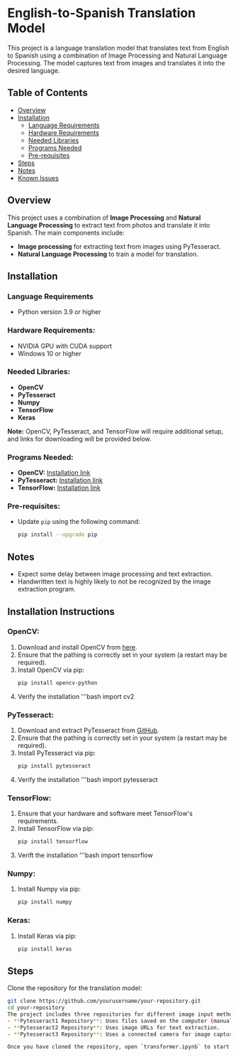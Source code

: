 # English-to-Spanish Translation Model

This project is a language translation model that translates text from English to Spanish using a combination of Image Processing and Natural Language Processing. The model captures text from images and translates it into the desired language.

## Table of Contents

- [Overview](#overview)
- [Installation](#installation)
  - [Language Requirements](#language-requirements)
  - [Hardware Requirements](#hardware-requirements)
  - [Needed Libraries](#needed-libraries)
  - [Programs Needed](#programs-needed)
  - [Pre-requisites](#pre-requisites)
- [Steps](#steps)
- [Notes](#notes)
- [Known Issues](#known-issues)

## Overview

This project uses a combination of **Image Processing** and **Natural Language Processing** to extract text from photos and translate it into Spanish. The main components include:

- **Image processing** for extracting text from images using PyTesseract.
- **Natural Language Processing** to train a model for translation.

## Installation

### Language Requirements
- Python version 3.9 or higher

### Hardware Requirements:
- NVIDIA GPU with CUDA support
- Windows 10 or higher

### Needed Libraries:
- **OpenCV**
- **PyTesseract**
- **Numpy**
- **TensorFlow**
- **Keras**

**Note:** OpenCV, PyTesseract, and TensorFlow will require additional setup, and links for downloading will be provided below.

### Programs Needed:

- **OpenCV:** [Installation link](https://opencv.org/releases/)
- **PyTesseract:** [Installation link](https://github.com/h/pytesseract)
- **TensorFlow:** [Installation link](https://www.tensorflow.org/install)

### Pre-requisites:
- Update `pip` using the following command:
  ```bash
  pip install --upgrade pip

## Notes
- Expect some delay between image processing and text extraction.
- Handwritten text is highly likely to not be recognized by the image extraction program.

## Installation Instructions

### OpenCV:
1. Download and install OpenCV from [here](https://opencv.org/releases/).
2. Ensure that the pathing is correctly set in your system (a restart may be required).
3. Install OpenCV via pip:
   ```bash
   pip install opencv-python
4. Verify the installation
   '''bash
   import cv2

### PyTesseract:
1. Download and extract PyTesseract from [GitHub](https://github.com/h/pytesseract).
2. Ensure that the pathing is correctly set in your system (a restart may be required).
3. Install PyTesseract via pip:
   ```bash
   pip install pytesseract
4. Verify the installation
   '''bash
   import pytesseract

### TensorFlow:
1. Ensure that your hardware and software meet TensorFlow's requirements.
2. Install TensorFlow via pip:
   ```bash
   pip install tensorflow
3. Verift the installation
   '''bash
   import tensorflow

### Numpy:
1. Install Numpy via pip:
   ```bash
   pip install numpy
   
### Keras:
1. Install Keras via pip:
   ```bash
   pip install keras

## Steps
  Clone the repository for the translation model:
   ```bash
git clone https://github.com/yourusername/your-repository.git
cd your-repository
The project includes three repositories for different image input methods:
- **Pytesseract1 Repository**: Uses files saved on the computer (manual input required in the code).
- **Pytesseract2 Repository**: Uses image URLs for text extraction.
- **Pytesseract3 Repository**: Uses a connected camera for image capture (this is experimental and may not work correctly).

Once you have cloned the repository, open `transformer.ipynb` to start using the model.


